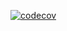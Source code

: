 [![codecov](https://codecov.io/gh/misaon/hidden-link/graph/badge.svg?token=3OGSdhSFl3)](https://codecov.io/gh/misaon/hidden-link)
